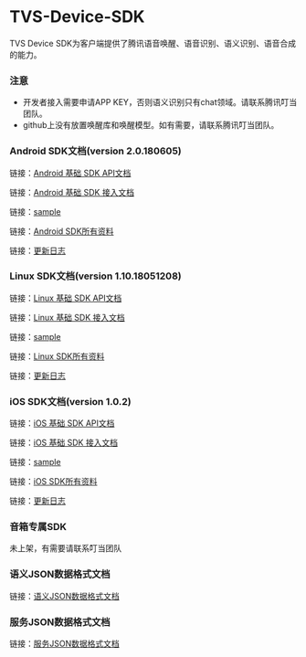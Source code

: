 # TVS-Device-SDK

TVS Device SDK为客户端提供了腾讯语音唤醒、语音识别、语义识别、语音合成的能力。

### 注意
* 开发者接入需要申请APP KEY，否则语义识别只有chat领域。请联系腾讯叮当团队。
* github上没有放置唤醒库和唤醒模型。如有需要，请联系腾讯叮当团队。

### Android SDK文档(version 2.0.180605)

链接：[Android 基础 SDK  API文档](https://tvsteam.github.io/TVS-Device-SDK/api/android/index.html "Android 基础 SDK") 

链接：[Android 基础 SDK 接入文档](./Android%20SDK/ "Android 基础SDK") 

链接：[sample](./Android%20SDK/sample "sample") 

链接：[Android SDK所有资料](./Android%20SDK/ "所有资料") 

链接：[更新日志](./Android%20SDK/README.md "README.md") 

###  Linux SDK文档(version 1.10.18051208)

链接：[Linux 基础 SDK API文档](https://tvsteam.github.io/TVS-Device-SDK/api/linux/index.html "Linux 基础SDK") 

链接：[Linux 基础 SDK 接入文档](./Linux%20SDK/ "Linux 基础SDK") 

链接：[sample](./Linux%20SDK/samples "sample") 

链接：[Linux SDK所有资料](./Linux%20SDK/ "所有资料") 

链接：[更新日志](./Linux%20SDK/README.md "README.md") 

### iOS SDK文档(version 1.0.2)

链接：[iOS 基础 SDK API文档](https://tvsteam.github.io/TVS-Device-SDK/api/iOS/index.html " iOS SDK") 

链接：[iOS 基础 SDK 接入文档](./iOS%20SDK/ "TVS Device SDK iOS接入说明") 

链接：[sample](./iOS%20SDK/sample "sample") 

链接：[iOS SDK所有资料](./iOS%20SDK/  "所有资料") 

链接：[更新日志](./iOS%20SDK/README.md "README.md") 

### 音箱专属SDK
未上架，有需要请联系叮当团队

###  语义JSON数据格式文档
链接：[语义JSON数据格式文档](./语义服务数据文档/ "语义JSON数据格式文档") 

###  服务JSON数据格式文档
链接：[服务JSON数据格式文档](https://github.com/TencentDingdang/tvs-tools/tree/master/Tsk%20Protocol "服务JSON数据格式文档") 

